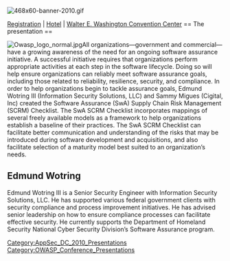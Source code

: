 ![468x60-banner-2010.gif](468x60-banner-2010.gif
"468x60-banner-2010.gif")

[Registration](https://guest.cvent.com/EVENTS/Register/IdentityConfirmation.aspx?e=d52c6f5f-d568-4e16-b8e0-b5e2bf87ab3a)
|
[Hotel](https://resweb.passkey.com/Resweb.do?mode=welcome_gi_new&groupID=2766908)
| [Walter E. Washington Convention
Center](http://www.dcconvention.com/)
\== The presentation ==

![Owasp_logo_normal.jpg](Owasp_logo_normal.jpg
"Owasp_logo_normal.jpg")All organizations—government and commercial—have
a growing awareness of the need for an ongoing software assurance
initiative. A successful initiative requires that organizations perform
appropriate activities at each step in the software lifecycle. Doing so
will help ensure organizations can reliably meet software assurance
goals, including those related to reliability, resilience, security, and
compliance. In order to help organizations begin to tackle assurance
goals, Edmund Wotring III (Information Security Solutions, LLC) and
Sammy Migues (Cigital, Inc) created the Software Assurance (SwA) Supply
Chain Risk Management (SCRM) Checklist. The SwA SCRM Checklist
incorporates mappings of several freely available models as a framework
to help organizations establish a baseline of their practices. The SwA
SCRM Checklist can facilitate better communication and understanding of
the risks that may be introduced during software development and
acquisitions, and also facilitate selection of a maturity model best
suited to an organization’s needs.

## Edmund Wotring

Edmund Wotring III is a Senior Security Engineer with Information
Security Solutions, LLC. He has supported various federal government
clients with security compliance and process improvement initiatives. He
has advised senior leadership on how to ensure compliance processes can
facilitate effective security. He currently supports the Department of
Homeland Security National Cyber Security Division’s Software Assurance
program.

[Category:AppSec_DC_2010_Presentations](Category:AppSec_DC_2010_Presentations "wikilink")
[Category:OWASP_Conference_Presentations](Category:OWASP_Conference_Presentations "wikilink")